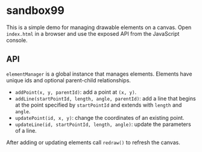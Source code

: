 # sandbox99

This is a simple demo for managing drawable elements on a canvas.
Open `index.html` in a browser and use the exposed API from the
JavaScript console.

## API

`elementManager` is a global instance that manages elements.
Elements have unique ids and optional parent-child relationships.

- `addPoint(x, y, parentId)`: add a point at `(x, y)`.
- `addLine(startPointId, length, angle, parentId)`: add a line that begins at
  the point specified by `startPointId` and extends with `length` and `angle`.
- `updatePoint(id, x, y)`: change the coordinates of an existing point.
- `updateLine(id, startPointId, length, angle)`: update the parameters of a
  line.

After adding or updating elements call `redraw()` to refresh the canvas.
